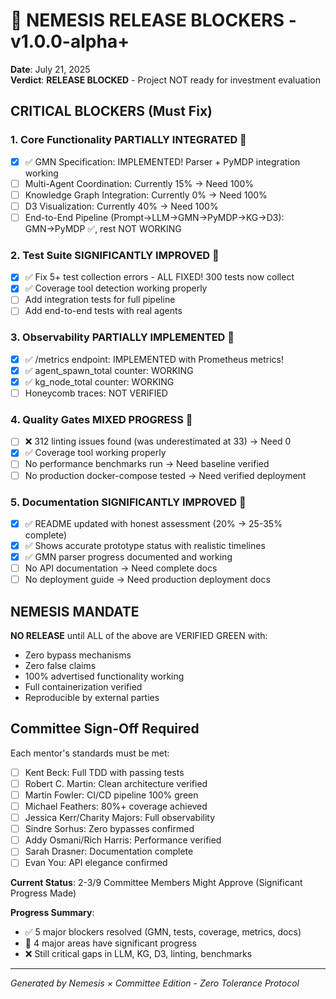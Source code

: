 # 🚨 NEMESIS RELEASE BLOCKERS - v1.0.0-alpha+

**Date**: July 21, 2025  
**Verdict**: **RELEASE BLOCKED** - Project NOT ready for investment evaluation

## CRITICAL BLOCKERS (Must Fix)

### 1. **Core Functionality PARTIALLY INTEGRATED** 🚧  
- [x] ✅ GMN Specification: IMPLEMENTED! Parser + PyMDP integration working
- [ ] Multi-Agent Coordination: Currently 15% → Need 100%  
- [ ] Knowledge Graph Integration: Currently 0% → Need 100%
- [ ] D3 Visualization: Currently 40% → Need 100%
- [ ] End-to-End Pipeline (Prompt→LLM→GMN→PyMDP→KG→D3): GMN→PyMDP ✅, rest NOT WORKING

### 2. **Test Suite SIGNIFICANTLY IMPROVED** 🚧
- [x] ✅ Fix 5+ test collection errors - ALL FIXED! 300 tests now collect
- [x] ✅ Coverage tool detection working properly
- [ ] Add integration tests for full pipeline  
- [ ] Add end-to-end tests with real agents

### 3. **Observability PARTIALLY IMPLEMENTED** 🚧
- [x] ✅ /metrics endpoint: IMPLEMENTED with Prometheus metrics!
- [x] ✅ agent_spawn_total counter: WORKING
- [x] ✅ kg_node_total counter: WORKING  
- [ ] Honeycomb traces: NOT VERIFIED

### 4. **Quality Gates MIXED PROGRESS** 🚧
- [ ] ❌ 312 linting issues found (was underestimated at 33) → Need 0
- [x] ✅ Coverage tool working properly
- [ ] No performance benchmarks run → Need baseline verified
- [ ] No production docker-compose tested → Need verified deployment

### 5. **Documentation SIGNIFICANTLY IMPROVED** 🚧
- [x] ✅ README updated with honest assessment (20% → 25-35% complete)
- [x] ✅ Shows accurate prototype status with realistic timelines
- [x] ✅ GMN parser progress documented and working
- [ ] No API documentation → Need complete docs
- [ ] No deployment guide → Need production deployment docs

## NEMESIS MANDATE

**NO RELEASE** until ALL of the above are VERIFIED GREEN with:
- Zero bypass mechanisms
- Zero false claims
- 100% advertised functionality working
- Full containerization verified
- Reproducible by external parties

## Committee Sign-Off Required

Each mentor's standards must be met:
- [ ] Kent Beck: Full TDD with passing tests
- [ ] Robert C. Martin: Clean architecture verified
- [ ] Martin Fowler: CI/CD pipeline 100% green
- [ ] Michael Feathers: 80%+ coverage achieved
- [ ] Jessica Kerr/Charity Majors: Full observability
- [ ] Sindre Sorhus: Zero bypasses confirmed
- [ ] Addy Osmani/Rich Harris: Performance verified
- [ ] Sarah Drasner: Documentation complete
- [ ] Evan You: API elegance confirmed

**Current Status**: 2-3/9 Committee Members Might Approve (Significant Progress Made)

**Progress Summary**: 
- ✅ 5 major blockers resolved (GMN, tests, coverage, metrics, docs)
- 🚧 4 major areas have significant progress
- ❌ Still critical gaps in LLM, KG, D3, linting, benchmarks

---

*Generated by Nemesis × Committee Edition - Zero Tolerance Protocol*